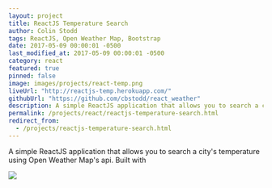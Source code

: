 ```yaml
---
layout: project
title: ReactJS Temperature Search
author: Colin Stodd
tags: ReactJS, Open Weather Map, Bootstrap
date: 2017-05-09 00:00:01 -0500
last_modified_at: 2017-05-09 00:00:01 -0500
category: react
featured: true
pinned: false
image: images/projects/react-temp.png
liveUrl: "http://reactjs-temp.herokuapp.com/"
githubUrl: "https://github.com/cbstodd/react_weather"
description: A simple ReactJS application that allows you to search a city's temperature using Open Weather Map's api. Built with
permalink: /projects/react/reactjs-temperature-search.html
redirect_from:
  - /projects/reactjs-temperature-search.html
---
```


A simple ReactJS application that allows you to search a city's temperature using Open Weather Map's api. Built with

<img src="{{ project.image }}" class="image fit">
